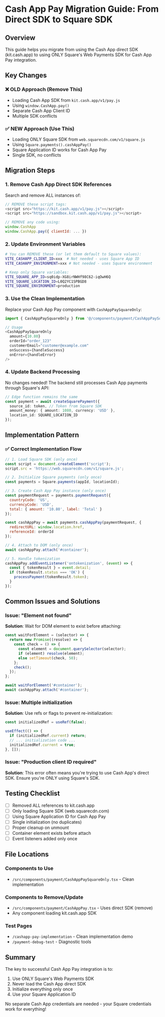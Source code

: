 # Cash App Pay Migration Guide: From Direct SDK to Square SDK

## Overview

This guide helps you migrate from using the Cash App direct SDK (kit.cash.app) to using ONLY Square's Web Payments SDK for Cash App Pay integration.

## Key Changes

### ❌ OLD Approach (Remove This)
- Loading Cash App SDK from `kit.cash.app/v1/pay.js`
- Using `window.CashApp.pay()`
- Separate Cash App Client ID
- Multiple SDK conflicts

### ✅ NEW Approach (Use This)
- Loading ONLY Square SDK from `web.squarecdn.com/v1/square.js`
- Using `Square.payments().cashAppPay()`
- Square Application ID works for Cash App Pay
- Single SDK, no conflicts

## Migration Steps

### 1. Remove Cash App Direct SDK References

Search and remove ALL instances of:

```javascript
// REMOVE these script tags:
<script src="https://kit.cash.app/v1/pay.js"></script>
<script src="https://sandbox.kit.cash.app/v1/pay.js"></script>

// REMOVE any code using:
window.CashApp
window.CashApp.pay({ clientId: ... })
```

### 2. Update Environment Variables

```bash
# You can REMOVE these (or let them default to Square values):
VITE_CASHAPP_CLIENT_ID=xxx  # Not needed - uses Square App ID
VITE_CASHAPP_ENVIRONMENT=xxx # Not needed - uses Square environment

# Keep only Square variables:
VITE_SQUARE_APP_ID=sq0idp-XG8irNWHf98C62-iqOwH6Q
VITE_SQUARE_LOCATION_ID=L0Q2YC1SPBGD8
VITE_SQUARE_ENVIRONMENT=production
```

### 3. Use the Clean Implementation

Replace your Cash App Pay component with `CashAppPaySquareOnly`:

```typescript
import { CashAppPaySquareOnly } from '@/components/payment/CashAppPaySquareOnly';

// Usage
<CashAppPaySquareOnly
  amount={10.80}
  orderId="order_123"
  customerEmail="customer@example.com"
  onSuccess={handleSuccess}
  onError={handleError}
/>
```

### 4. Update Backend Processing

No changes needed! The backend still processes Cash App payments through Square's API:

```typescript
// Edge function remains the same
const payment = await createSquarePayment({
  source_id: token, // Token from Square SDK
  amount_money: { amount: 1080, currency: 'USD' },
  location_id: SQUARE_LOCATION_ID
});
```

## Implementation Pattern

### ✅ Correct Implementation Flow

```javascript
// 1. Load Square SDK (only once)
const script = document.createElement('script');
script.src = 'https://web.squarecdn.com/v1/square.js';

// 2. Initialize Square payments (only once)
const payments = Square.payments(appId, locationId);

// 3. Create Cash App Pay instance (only once)
const paymentRequest = payments.paymentRequest({
  countryCode: 'US',
  currencyCode: 'USD',
  total: { amount: '10.80', label: 'Total' }
});

const cashAppPay = await payments.cashAppPay(paymentRequest, {
  redirectURL: window.location.href,
  referenceId: orderId
});

// 4. Attach to DOM (only once)
await cashAppPay.attach('#container');

// 5. Handle tokenization
cashAppPay.addEventListener('ontokenization', (event) => {
  const { tokenResult } = event.detail;
  if (tokenResult.status === 'OK') {
    processPayment(tokenResult.token);
  }
});
```

## Common Issues and Solutions

### Issue: "Element not found"
**Solution**: Wait for DOM element to exist before attaching:
```javascript
const waitForElement = (selector) => {
  return new Promise((resolve) => {
    const check = () => {
      const element = document.querySelector(selector);
      if (element) resolve(element);
      else setTimeout(check, 50);
    };
    check();
  });
};

await waitForElement('#container');
await cashAppPay.attach('#container');
```

### Issue: Multiple initialization
**Solution**: Use refs or flags to prevent re-initialization:
```javascript
const initializedRef = useRef(false);

useEffect(() => {
  if (initializedRef.current) return;
  // ... initialization code ...
  initializedRef.current = true;
}, []);
```

### Issue: "Production client ID required"
**Solution**: This error often means you're trying to use Cash App's direct SDK. Ensure you're ONLY using Square's SDK.

## Testing Checklist

- [ ] Removed ALL references to kit.cash.app
- [ ] Only loading Square SDK (web.squarecdn.com)
- [ ] Using Square Application ID for Cash App Pay
- [ ] Single initialization (no duplicates)
- [ ] Proper cleanup on unmount
- [ ] Container element exists before attach
- [ ] Event listeners added only once

## File Locations

### Components to Use
- `/src/components/payment/CashAppPaySquareOnly.tsx` - Clean implementation

### Components to Remove/Update
- `/src/components/payment/CashAppPay.tsx` - Uses direct SDK (remove)
- Any component loading kit.cash.app SDK

### Test Pages
- `/cashapp-pay-implementation` - Clean implementation demo
- `/payment-debug-test` - Diagnostic tools

## Summary

The key to successful Cash App Pay integration is to:
1. Use ONLY Square's Web Payments SDK
2. Never load the Cash App direct SDK
3. Initialize everything only once
4. Use your Square Application ID

No separate Cash App credentials are needed - your Square credentials work for everything!
